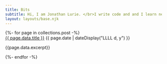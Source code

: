 ```yaml
---
title: Bits
subtitle: Hi, I am Jonathan Lurie. </br>I write code and and I learn new things in the process. Now let's share!
layout: layouts/base.njk
---
```




<div class="listing">
{%- for page in collections.post -%}
  <div class="post">
    <div class="cover" style="background: url({{page.data.cover}}) no-repeat   center center; background-size: cover;" onclick="window.location = '{{ page.url }}';">
      <div class="post-container">
        <a class="post-link" href="{{ page.url }}">{{ page.data.title }}</a>
        <time datetime="{{ page.date }}">{{ page.date | dateDisplay("LLLL d, y") }}</time>
        <p>{{page.data.excerpt}}</p>
      </div>
    </div>
  </div>
{%- endfor -%}
</div>

